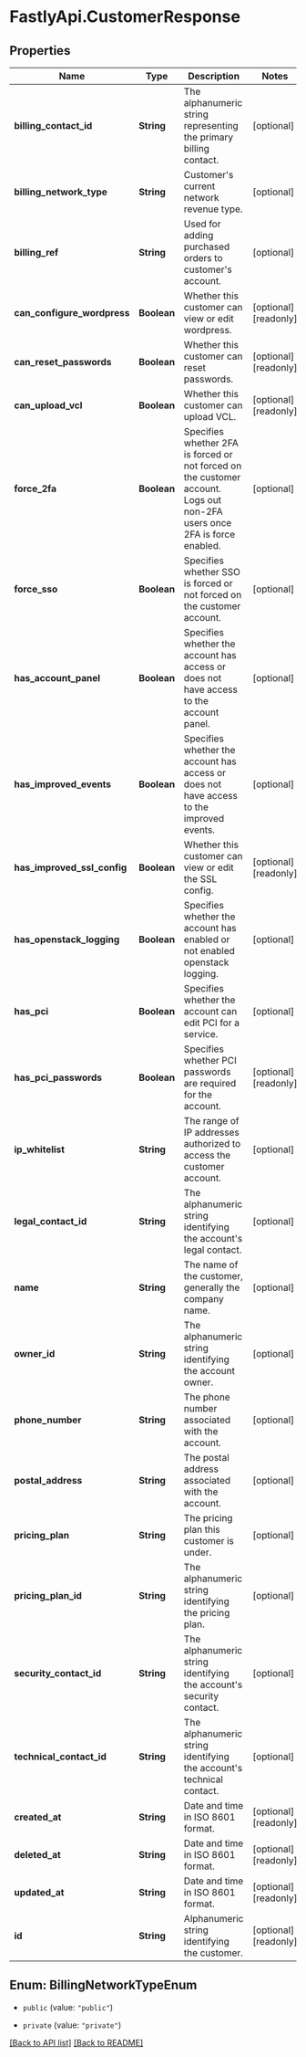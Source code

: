 # FastlyApi.CustomerResponse

## Properties

Name | Type | Description | Notes
------------ | ------------- | ------------- | -------------
**billing_contact_id** | **String** | The alphanumeric string representing the primary billing contact. | [optional] 
**billing_network_type** | **String** | Customer&#39;s current network revenue type. | [optional] 
**billing_ref** | **String** | Used for adding purchased orders to customer&#39;s account. | [optional] 
**can_configure_wordpress** | **Boolean** | Whether this customer can view or edit wordpress. | [optional] [readonly] 
**can_reset_passwords** | **Boolean** | Whether this customer can reset passwords. | [optional] [readonly] 
**can_upload_vcl** | **Boolean** | Whether this customer can upload VCL. | [optional] [readonly] 
**force_2fa** | **Boolean** | Specifies whether 2FA is forced or not forced on the customer account. Logs out non-2FA users once 2FA is force enabled. | [optional] 
**force_sso** | **Boolean** | Specifies whether SSO is forced or not forced on the customer account. | [optional] 
**has_account_panel** | **Boolean** | Specifies whether the account has access or does not have access to the account panel. | [optional] 
**has_improved_events** | **Boolean** | Specifies whether the account has access or does not have access to the improved events. | [optional] 
**has_improved_ssl_config** | **Boolean** | Whether this customer can view or edit the SSL config. | [optional] [readonly] 
**has_openstack_logging** | **Boolean** | Specifies whether the account has enabled or not enabled openstack logging. | [optional] 
**has_pci** | **Boolean** | Specifies whether the account can edit PCI for a service. | [optional] 
**has_pci_passwords** | **Boolean** | Specifies whether PCI passwords are required for the account. | [optional] [readonly] 
**ip_whitelist** | **String** | The range of IP addresses authorized to access the customer account. | [optional] 
**legal_contact_id** | **String** | The alphanumeric string identifying the account&#39;s legal contact. | [optional] 
**name** | **String** | The name of the customer, generally the company name. | [optional] 
**owner_id** | **String** | The alphanumeric string identifying the account owner. | [optional] 
**phone_number** | **String** | The phone number associated with the account. | [optional] 
**postal_address** | **String** | The postal address associated with the account. | [optional] 
**pricing_plan** | **String** | The pricing plan this customer is under. | [optional] 
**pricing_plan_id** | **String** | The alphanumeric string identifying the pricing plan. | [optional] 
**security_contact_id** | **String** | The alphanumeric string identifying the account&#39;s security contact. | [optional] 
**technical_contact_id** | **String** | The alphanumeric string identifying the account&#39;s technical contact. | [optional] 
**created_at** | **String** | Date and time in ISO 8601 format. | [optional] [readonly] 
**deleted_at** | **String** | Date and time in ISO 8601 format. | [optional] [readonly] 
**updated_at** | **String** | Date and time in ISO 8601 format. | [optional] [readonly] 
**id** | **String** | Alphanumeric string identifying the customer. | [optional] [readonly] 



## Enum: BillingNetworkTypeEnum


* `public` (value: `"public"`)

* `private` (value: `"private"`)





[[Back to API list]](../../README.md#endpoints) [[Back to README]](../../README.md)
